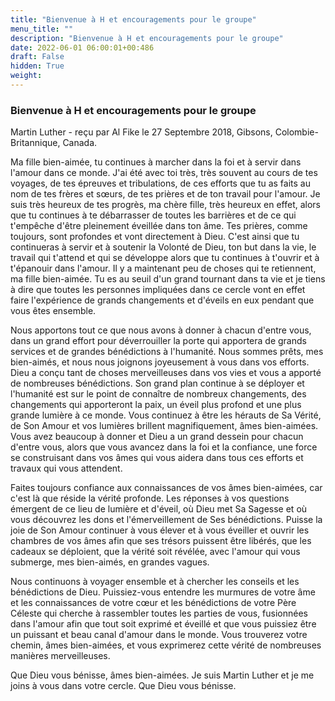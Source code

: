 ```yaml
---
title: "Bienvenue à H et encouragements pour le groupe"
menu_title: ""
description: "Bienvenue à H et encouragements pour le groupe"
date: 2022-06-01 06:00:01+00:486
draft: False
hidden: True
weight:
---
```

### Bienvenue à H et encouragements pour le groupe

Martin Luther - reçu par Al Fike le 27 Septembre 2018, Gibsons, Colombie-Britannique, Canada.

Ma fille bien-aimée, tu continues à marcher dans la foi et à servir dans l'amour dans ce monde. J'ai été avec toi très, très souvent au cours de tes voyages, de tes épreuves et tribulations, de ces efforts que tu as faits au nom de tes frères et sœurs, de tes prières et de ton travail pour l'amour. Je suis très heureux de tes progrès, ma chère fille, très heureux en effet, alors que tu continues à te débarrasser de toutes les barrières et de ce qui t'empêche d'être pleinement éveillée dans ton âme. Tes prières, comme toujours, sont profondes et vont directement à Dieu. C'est ainsi que tu continueras à servir et à soutenir la Volonté de Dieu, ton but dans la vie, le travail qui t'attend et qui se développe alors que tu continues à t'ouvrir et à t'épanouir dans l'amour. Il y a maintenant peu de choses qui te retiennent, ma fille bien-aimée. Tu es au seuil d'un grand tournant dans ta vie et je tiens à dire que toutes les personnes impliquées dans ce cercle vont en effet faire l'expérience de grands changements et d'éveils en eux pendant que vous êtes ensemble.

Nous apportons tout ce que nous avons à donner à chacun d'entre vous, dans un grand effort pour déverrouiller la porte qui apportera de grands services et de grandes bénédictions à l'humanité. Nous sommes prêts, mes bien-aimés, et nous nous joignons joyeusement à vous dans vos efforts. Dieu a conçu tant de choses merveilleuses dans vos vies et vous a apporté de nombreuses bénédictions. Son grand plan continue à se déployer et l'humanité est sur le point de connaître de nombreux changements, des changements qui apporteront la paix, un éveil plus profond et une plus grande lumière à ce monde. Vous continuez à être les hérauts de Sa Vérité, de Son Amour et vos lumières brillent magnifiquement, âmes bien-aimées. Vous avez beaucoup à donner et Dieu a un grand dessein pour chacun d'entre vous, alors que vous avancez dans la foi et la confiance, une force se construisant dans vos âmes qui vous aidera dans tous ces efforts et travaux qui vous attendent.

Faites toujours confiance aux connaissances de vos âmes bien-aimées, car c'est là que réside la vérité profonde. Les réponses à vos questions émergent de ce lieu de lumière et d'éveil, où Dieu met Sa Sagesse et où vous découvrez les dons et l'émerveillement de Ses bénédictions. Puisse la joie de Son Amour continuer à vous élever et à vous éveiller et ouvrir les chambres de vos âmes afin que ses trésors puissent être libérés, que les cadeaux se déploient, que la vérité soit révélée, avec l'amour qui vous submerge, mes bien-aimés, en grandes vagues.

Nous continuons à voyager ensemble et à chercher les conseils et les bénédictions de Dieu. Puissiez-vous entendre les murmures de votre âme et les connaissances de votre cœur et les bénédictions de votre Père Céleste qui cherche à rassembler toutes les parties de vous, fusionnées dans l'amour afin que tout soit exprimé et éveillé et que vous puissiez être un puissant et beau canal d'amour dans le monde. Vous trouverez votre chemin, âmes bien-aimées, et vous exprimerez cette vérité de nombreuses manières merveilleuses.

Que Dieu vous bénisse, âmes bien-aimées. Je suis Martin Luther et je me joins à vous dans votre cercle. Que Dieu vous bénisse.

